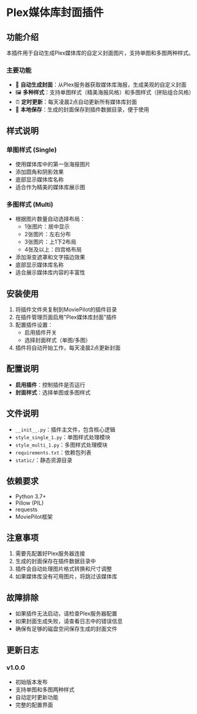 # Plex媒体库封面插件

## 功能介绍

本插件用于自动生成Plex媒体库的自定义封面图片，支持单图和多图两种样式。

### 主要功能

- 🎨 **自动生成封面**：从Plex服务器获取媒体库海报，生成美观的自定义封面
- 🖼️ **多种样式**：支持单图样式（精美海报风格）和多图样式（拼贴组合风格）
- ⏰ **定时更新**：每天凌晨2点自动更新所有媒体库封面
- 📁 **本地保存**：生成的封面保存到插件数据目录，便于使用

## 样式说明

### 单图样式 (Single)
- 使用媒体库中的第一张海报图片
- 添加圆角和阴影效果
- 底部显示媒体库名称
- 适合作为精美的媒体库展示图

### 多图样式 (Multi)
- 根据图片数量自动选择布局：
  - 1张图片：居中显示
  - 2张图片：左右分布
  - 3张图片：上1下2布局
  - 4张及以上：四宫格布局
- 添加渐变遮罩和文字描边效果
- 底部显示媒体库名称
- 适合展示媒体库内容的丰富性

## 安装使用

1. 将插件文件夹复制到MoviePilot的插件目录
2. 在插件管理页面启用"Plex媒体库封面"插件
3. 配置插件设置：
   - 启用插件开关
   - 选择封面样式（单图/多图）
4. 插件将自动开始工作，每天凌晨2点更新封面

## 配置说明

- **启用插件**：控制插件是否运行
- **封面样式**：选择单图或多图样式

## 文件说明

- `__init__.py`：插件主文件，包含核心逻辑
- `style_single_1.py`：单图样式处理模块
- `style_multi_1.py`：多图样式处理模块
- `requirements.txt`：依赖包列表
- `static/`：静态资源目录

## 依赖要求

- Python 3.7+
- Pillow (PIL)
- requests
- MoviePilot框架

## 注意事项

1. 需要先配置好Plex服务器连接
2. 生成的封面保存在插件数据目录中
3. 插件会自动处理图片格式转换和尺寸调整
4. 如果媒体库没有可用图片，将跳过该媒体库

## 故障排除

- 如果插件无法启动，请检查Plex服务器配置
- 如果封面生成失败，请查看日志中的错误信息
- 确保有足够的磁盘空间保存生成的封面文件

## 更新日志

### v1.0.0
- 初始版本发布
- 支持单图和多图两种样式
- 自动定时更新功能
- 完整的配置界面